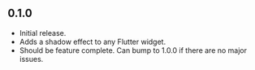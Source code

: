 ## 0.1.0

- Initial release.
- Adds a shadow effect to any Flutter widget.
- Should be feature complete. Can bump to 1.0.0 if there are no major issues.
